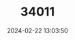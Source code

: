 ---
title: "34011"
category: "Quercus georgiana"
draft: false
date: 2024-02-22 13:03:50
languages:
  English: ["Georgia Oak"]
---